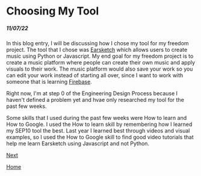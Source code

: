 # Choosing My Tool
##### 11/07/22

In this blog entry, I will be discussing how I chose my tool for my freedom project. The tool that I chose was [Earsketch](https://earsketch.gatech.edu/landing/#/learn) which allows users to create music using Python or Javascript. My end goal for my freedom project is to create a music platform where people can create their own music and apply visuals to their work. The music platform would also save your work so you can edit your work instead of starting all over, since I want to work with someone that is learning [Firebase](https://firebase.google.com/).

Right now, I'm at step 0 of the Engineering Design Process because I haven't defined a problem yet and hvae only researched my tool for the past few weeks.

Some skills that I used during the past few weeks were How to learn and How to Google. I used the How to learn skill by remembering how I learned my SEP10 tool the best. Last year I learned best through videos and visual examples, so I used the How to Google skill to find good video tutorials that help me learn Earsketch using Javascript and not Python.

[Next](entry02.md)

[Home](../README.md)